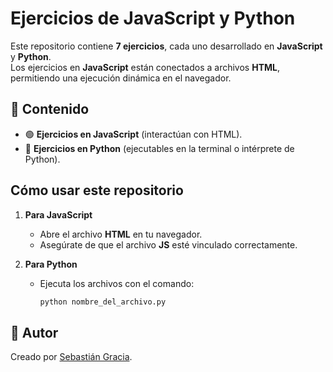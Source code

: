 # Ejercicios de JavaScript y Python

Este repositorio contiene **7 ejercicios**, cada uno desarrollado en **JavaScript** y **Python**.  
Los ejercicios en **JavaScript** están conectados a archivos **HTML**, permitiendo una ejecución dinámica en el navegador.

## 📂 Contenido
- 🟢 **Ejercicios en JavaScript** (interactúan con HTML).  
- 🐍 **Ejercicios en Python** (ejecutables en la terminal o intérprete de Python).  

##  Cómo usar este repositorio
1. **Para JavaScript**  
   - Abre el archivo **HTML** en tu navegador.  
   - Asegúrate de que el archivo **JS** esté vinculado correctamente.  
   
2. **Para Python**  
   - Ejecuta los archivos con el comando:  
     ```sh
     python nombre_del_archivo.py
     ```

## 📌 Autor
Creado por [Sebastián Gracia](https://github.com/Sh4rKYCode).  


